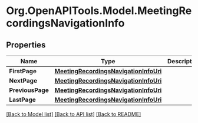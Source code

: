 
# Org.OpenAPITools.Model.MeetingRecordingsNavigationInfo

## Properties

Name | Type | Description | Notes
------------ | ------------- | ------------- | -------------
**FirstPage** | [**MeetingRecordingsNavigationInfoUri**](MeetingRecordingsNavigationInfoUri.md) |  | [optional] 
**NextPage** | [**MeetingRecordingsNavigationInfoUri**](MeetingRecordingsNavigationInfoUri.md) |  | [optional] 
**PreviousPage** | [**MeetingRecordingsNavigationInfoUri**](MeetingRecordingsNavigationInfoUri.md) |  | [optional] 
**LastPage** | [**MeetingRecordingsNavigationInfoUri**](MeetingRecordingsNavigationInfoUri.md) |  | [optional] 

[[Back to Model list]](../README.md#documentation-for-models)
[[Back to API list]](../README.md#documentation-for-api-endpoints)
[[Back to README]](../README.md)

